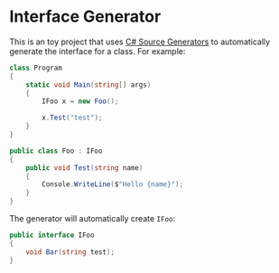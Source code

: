# Interface Generator

This is an toy project that uses [C# Source Generators](https://devblogs.microsoft.com/dotnet/introducing-c-source-generators/) to automatically generate the interface for a class. For example:

```csharp
class Program
{
    static void Main(string[] args)
    {
        IFoo x = new Foo();

        x.Test("test");
    }
}

public class Foo : IFoo
{
    public void Test(string name)
    {
        Console.WriteLine($"Hello {name}");
    }
}
```

The generator will automatically create `IFoo`:

```csharp
public interface IFoo
{
    void Bar(string test);
}
```